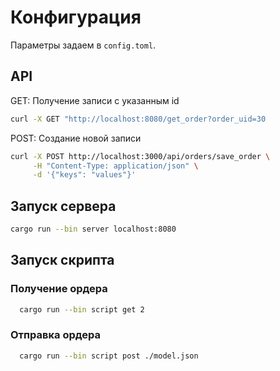 
# Конфигурация

Параметры задаем  в `config.toml`.

## API

GET: Получение записи с указанным id

```bash
curl -X GET "http://localhost:8080/get_order?order_uid=30
```

POST: Создание новой записи

```bash
curl -X POST http://localhost:3000/api/orders/save_order \
     -H "Content-Type: application/json" \
     -d '{"keys": "values"}'
```

## Запуск сервера

```bash
cargo run --bin server localhost:8080
```

## Запуск скрипта

### Получение ордера

```bash
  cargo run --bin script get 2
```
### Отправка ордера

```bash
  cargo run --bin script post ./model.json 
```
